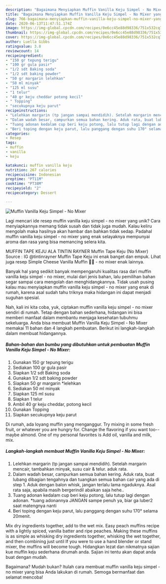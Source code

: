 ```yaml
---
description: "Bagaimana Menyiapkan Muffin Vanilla Keju Simpel - No Mixer yang Enak"
title: "Bagaimana Menyiapkan Muffin Vanilla Keju Simpel - No Mixer yang Enak"
slug: 766-bagaimana-menyiapkan-muffin-vanilla-keju-simpel-no-mixer-yang-enak
date: 2020-06-13T11:47:51.174Z
image: https://img-global.cpcdn.com/recipes/0e6cc45e88d98336/751x532cq70/muffin-vanilla-keju-simpel-no-mixer-foto-resep-utama.jpg
thumbnail: https://img-global.cpcdn.com/recipes/0e6cc45e88d98336/751x532cq70/muffin-vanilla-keju-simpel-no-mixer-foto-resep-utama.jpg
cover: https://img-global.cpcdn.com/recipes/0e6cc45e88d98336/751x532cq70/muffin-vanilla-keju-simpel-no-mixer-foto-resep-utama.jpg
author: Luella Gibbs
ratingvalue: 3.8
reviewcount: 14
recipeingredient:
- "150 gr tepung terigu"
- "100 gr gula pasir"
- "1/2 sdt Baking soda"
- "1/2 sdt baking powder"
- "50 gr margarin lelehkan"
- "50 ml minyak"
- "125 ml susu"
- "1 telur"
- "40 gr keju cheddar potong kecil"
- " Topping"
- "secukupnya keju parut"
recipeinstructions:
- "Lelehkan margarin (tp jangan sampai mendidih). Setelah margarin mencair, tambahkan minyak, susu cair &amp; telur. aduk rata."
- "Dalam wadah besar, campurkan semua bahan kering. Aduk rata, buat lubang dibagian tengahnya dan tuangkan semua bahan cair yang ada di step 1. Aduk dengan balon whisk, jangan terlalu lama ngaduknya. Asal rata saja, apabila masih bergerindil abaikan saja hehe.."
- "Tuang adonan kedalam cup beri keju potong, lalu tutup lagi dengan adonan. *tuang adonannya JANGAN sampe penuh ya, biar ga luber2 saat matengnya nanti"
- "Beri toping dengan keju parut, lalu panggang dengan suhu 170° selama 20menit."
categories:
- Resep
tags:
- muffin
- vanilla
- keju

katakunci: muffin vanilla keju 
nutrition: 267 calories
recipecuisine: Indonesian
preptime: "PT11M"
cooktime: "PT38M"
recipeyield: "2"
recipecategory: Dessert

---
```



![Muffin Vanilla Keju Simpel - No Mixer](https://img-global.cpcdn.com/recipes/0e6cc45e88d98336/751x532cq70/muffin-vanilla-keju-simpel-no-mixer-foto-resep-utama.jpg)

Lagi mencari ide resep muffin vanilla keju simpel - no mixer yang unik? Cara menyiapkannya memang tidak susah dan tidak juga mudah. Kalau keliru mengolah maka hasilnya akan hambar dan bahkan tidak sedap. Padahal muffin vanilla keju simpel - no mixer yang enak selayaknya mempunyai aroma dan rasa yang bisa memancing selera kita.

MUFFIN TAPE KEJU ALA TINTIN RAYNER Muffin Tape Keju (No Mixer) Source : IG @tintinrayner Muffin Tape Keju ini enak banget dan empuk. Lihat juga resep Simple Cheese Vanilla Muffin 🧁🧁 - no mixer enak lainnya.

Banyak hal yang sedikit banyak mempengaruhi kualitas rasa dari muffin vanilla keju simpel - no mixer, mulai dari jenis bahan, lalu pemilihan bahan segar sampai cara mengolah dan menghidangkannya. Tidak usah pusing kalau mau menyiapkan muffin vanilla keju simpel - no mixer yang enak di rumah, karena asal sudah tahu triknya maka hidangan ini dapat menjadi suguhan spesial.


Nah, kali ini kita coba, yuk, ciptakan muffin vanilla keju simpel - no mixer sendiri di rumah. Tetap dengan bahan sederhana, hidangan ini bisa memberi manfaat dalam membantu menjaga kesehatan tubuhmu sekeluarga. Anda bisa membuat Muffin Vanilla Keju Simpel - No Mixer memakai 11 bahan dan 4 langkah pembuatan. Berikut ini langkah-langkah dalam membuat hidangannya.

<!--inarticleads1-->

##### Bahan-bahan dan bumbu yang dibutuhkan untuk pembuatan Muffin Vanilla Keju Simpel - No Mixer:

1. Gunakan 150 gr tepung terigu
1. Sediakan 100 gr gula pasir
1. Siapkan 1/2 sdt Baking soda
1. Gunakan 1/2 sdt baking powder
1. Siapkan 50 gr margarin *lelehkan
1. Sediakan 50 ml minyak
1. Siapkan 125 ml susu
1. Siapkan 1 telur
1. Ambil 40 gr keju cheddar, potong kecil
1. Gunakan  Topping
1. Siapkan secukupnya keju parut


Di rumah, ada loyang muffin yang menganggur. Try mixing in some fresh fruit, or whatever you are hungry for. Change the flavoring if you want too-- maybe almond. One of my personal favorites is Add oil, vanilla and milk, mix. 

<!--inarticleads2-->

##### Langkah-langkah membuat Muffin Vanilla Keju Simpel - No Mixer:

1. Lelehkan margarin (tp jangan sampai mendidih). Setelah margarin mencair, tambahkan minyak, susu cair &amp; telur. aduk rata.
1. Dalam wadah besar, campurkan semua bahan kering. Aduk rata, buat lubang dibagian tengahnya dan tuangkan semua bahan cair yang ada di step 1. Aduk dengan balon whisk, jangan terlalu lama ngaduknya. Asal rata saja, apabila masih bergerindil abaikan saja hehe..
1. Tuang adonan kedalam cup beri keju potong, lalu tutup lagi dengan adonan. *tuang adonannya JANGAN sampe penuh ya, biar ga luber2 saat matengnya nanti
1. Beri toping dengan keju parut, lalu panggang dengan suhu 170° selama 20menit.


Mix dry ingredients together, add to the wet mix. Easy peach muffins recipe with a lightly spiced, vanilla batter and ripe peaches. Making these muffins is as simple as whisking dry ingredients together, whisking the wet together, and then combining just until If you were to use a hand blender or stand mixer, the muffins will become tough. Hidangkan lezat dan nikmatnya sajian kue muffin keju sederhana dirumah anda. Sajian ini tentu akan dapat anda buat dengan mudah. 

Bagaimana? Mudah bukan? Itulah cara membuat muffin vanilla keju simpel - no mixer yang bisa Anda lakukan di rumah. Semoga bermanfaat dan selamat mencoba!
